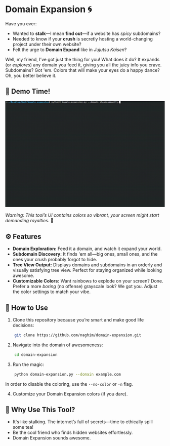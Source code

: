 # Domain Expansion 🌀

Have you ever:  
- Wanted to **stalk**—I mean **find out**—if a website has *spicy* subdomains?  
- Needed to know if your **crush** is secretly hosting a world-changing project under their own website?  
- Felt the urge to **Domain Expand** like in *Jujutsu Kaisen*?  

Well, my friend, I’ve got just the thing for you! What does it do? It expands (or *explores*) any domain you feed it, giving you all the juicy info you crave. Subdomains? Got 'em. Colors that will make your eyes do a happy dance? Oh, you better believe it.  


## 🎥 **Demo Time!**  

![Demo gif](demo.gif)

*Warning: This tool’s UI contains colors so vibrant, your screen might start demanding royalties.* 🌈  


## ⚙️ **Features**  

- **Domain Exploration:** Feed it a domain, and watch it expand your world.   
- **Subdomain Discovery:** It finds 'em all—big ones, small ones, and the ones your crush probably forgot to hide.  
- **Tree View Output:** Displays domains and subdomains in an orderly and visually satisfying tree view. Perfect for staying organized while looking awesome.  
- **Customizable Colors:** Want rainbows to explode on your screen? Done. Prefer a more *boring* (no offense) grayscale look? We got you. Adjust the color settings to match your vibe. 

## 🔧 **How to Use**  

1. Clone this repository because you’re smart and make good life decisions:  
```bash  
    git clone https://github.com/naghim/domain-expansion.git  
```

2. Navigate into the domain of awesomeness:
```bash  
    cd domain-expansion  
```

3. Run the magic:
```bash  
    python domain-expansion.py --domain example.com  
```

In order to disable the coloring, use the `--no-color` or `-n` flag.

4. Customize your Domain Expansion colors (if you dare).

## 👀 Why Use This Tool?

- ~~It's like stalking~~. The internet’s full of secrets—time to ethically spill some tea!
- Be the cool friend who finds hidden websites effortlessly.
- Domain Expansion sounds awesome.